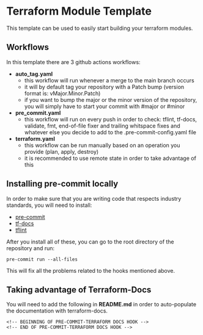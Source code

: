 # Terraform Module Template

This template can be used to easily start building your terraform modules.

## Workflows
In this template there are 3 github actions workflows:
- **auto_tag.yaml**
    - this workflow will run whenever a merge to the main branch occurs
    - it will by default tag your repository with a Patch bump (version format is: vMajor.Minor.Patch)
    - if you want to bump the major or the minor version of the repository, you will simply have to start your commit with #major or #minor
- **pre_commit.yaml**
    - this workflow will run on every push in order to check: tflint, tf-docs, validate, fmt, end-of-file fixer and trailing whitspace fixes and whatever else you decide to add to the .pre-commit-config.yaml file
- **terraform.yaml**
    - this workflow can be run manually based on an operation you provide (plan, apply, destroy)
    - it is recommended to use remote state in order to take advantage of this

## Installing pre-commit locally
In order to make sure that you are writing code that respects industry standards, you will need to install:
- [pre-commit](https://pre-commit.com)
- [tf-docs](https://github.com/terraform-docs/terraform-docs)
- [tflint](https://github.com/terraform-linters/tflint)

After you install all of these, you can go to the root directory of the repository and run:

`pre-commit run --all-files`

This will fix all the problems related to the hooks mentioned above.

## Taking advantage of Terraform-Docs

You will need to add the following in **README.md** in order to auto-populate the documentation with terraform-docs.
```
<!-- BEGINNING OF PRE-COMMIT-TERRAFORM DOCS HOOK -->
<!-- END OF PRE-COMMIT-TERRAFORM DOCS HOOK -->
```
